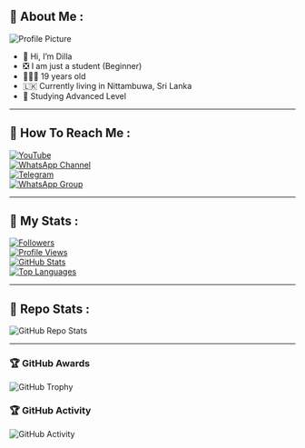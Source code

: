 ## 🦄 About Me :

![Profile Picture](https://telegra.ph/file/320d892bbbea5855fb0e5.png)

- 👋 Hi, I’m Dilla
- ❎ I am just a student (Beginner)
- 👨🏻‍🦱 19 years old
- 🇱🇰 Currently living in Nittambuwa, Sri Lanka
- 🌱 Studying Advanced Level

---

## 🦄 How To Reach Me :

[![YouTube](https://img.shields.io/badge/YouTube-ff0000?style=for-the-badge&logo=youtube&logoColor=ff000000)](https://youtube.com/@sl_dilla_gaming)  
[![WhatsApp Channel](https://img.shields.io/badge/WhatsApp_Channel-25D366?style=for-the-badge&logo=whatsapp&logoColor=white)](https://whatsapp.com/channel/0029VaTgBQj1SWszyD5RYE0o)  
[![Telegram](https://img.shields.io/badge/Telegram-00FFFF?style=for-the-badge&logo=telegram&logoColor=white)](https://t.me/SL_Dilla_Gaming)  
[![WhatsApp Group](https://img.shields.io/badge/WhatsApp_Group-25D366?style=for-the-badge&logo=whatsapp&logoColor=white)](https://chat.whatsapp.com/JPOCx51cMz6HOLrd14Y1SV)  

---

## 🦄 My Stats :

[![Followers](https://img.shields.io/github/followers/DillaEditz?color=red&style=flat-square)](https://github.com/DillaEditz/followers)  
[![Profile Views](https://komarev.com/ghpvc/?username=DillaEditz&color=blue&style=flat-square&label=Profile+Views)](https://komarev.com/ghpvc/?username=DillaEditz&color=green&style=flat-square&label=Profile+View)  
[![GitHub Stats](https://github-readme-stats.vercel.app/api?username=DillaEditz&show_icons=true&theme=radical)](https://github.com/DillaEditz)  
[![Top Languages](https://github-readme-stats.vercel.app/api/top-langs/?username=DillaEditz&theme=radical&layout=compact)](https://github.com/DillaEditz)  

---

## 🦄 Repo Stats :

![GitHub Repo Stats](https://github-readme-stats.vercel.app/api/pin/?username=DillaEditz&repo=Chuti_Yakshani-MD&theme=radical)  

---

### 🏆 **GitHub Awards**

![GitHub Trophy](https://github-profile-trophy.vercel.app/?username=DillaEditz)

### 🏆 **GitHub Activity**

![GitHub Activity](https://metrics.lecoq.io/DillaEditz?template=classic&repositories.forks=true&languages=1&languages.colors=github&languages.threshold=0%25&config.timezone=Asia%2FColombo)
